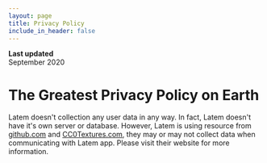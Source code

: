 ```yaml
---
layout: page
title: Privacy Policy
include_in_header: false
---
```


**Last updated**  
September 2020

# The Greatest Privacy Policy on Earth
Latem doesn't collection any user data in any way. In fact, Latem doesn't have it's own server or database. However, Latem is using resource from [github.com](github.com) and [CC0Textures.com](CC0Textures.com), they may or may not collect data when communicating with Latem app. Please visit their website for more information.
